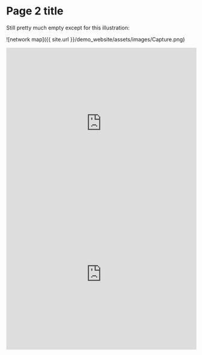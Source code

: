 # Page 2 title
 
 Still pretty much empty except for this illustration:
 
 ![network map]({{ site.url }}/demo_website/assets/images/Capture.png)  
 
 
<iframe src="https://graphcommons.com/graphs/a649c0c6-f9ce-459e-8fbe-04ade1e15102/embed" frameborder="0" style="overflow:hidden;border:1px solid #DDDDDD;width:1px;min-width:100%;height:400px;min-height:400px;" width="100%" height="400" allowfullscreen></iframe>


<iframe src="https://documents.cortext.net/lib/mapexplorer/explorerjs.html?file=https://assets.cortext.net/docs/4e6d449735a073728c95fbed5eed81af" frameborder="0" style="overflow:hidden;border:1px solid #DDDDDD;width:1px;min-width:100%;height:400px;min-height:400px;" width="100%" height="400" allowfullscreen></iframe>
